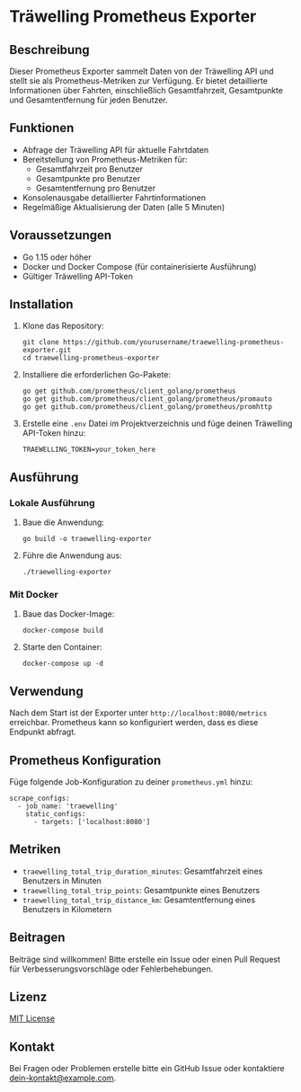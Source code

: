 # Träwelling Prometheus Exporter

## Beschreibung

Dieser Prometheus Exporter sammelt Daten von der Träwelling API und stellt sie als Prometheus-Metriken zur Verfügung. Er bietet detaillierte Informationen über Fahrten, einschließlich Gesamtfahrzeit, Gesamtpunkte und Gesamtentfernung für jeden Benutzer.

## Funktionen

- Abfrage der Träwelling API für aktuelle Fahrtdaten
- Bereitstellung von Prometheus-Metriken für:
  - Gesamtfahrzeit pro Benutzer
  - Gesamtpunkte pro Benutzer
  - Gesamtentfernung pro Benutzer
- Konsolenausgabe detaillierter Fahrtinformationen
- Regelmäßige Aktualisierung der Daten (alle 5 Minuten)

## Voraussetzungen

- Go 1.15 oder höher
- Docker und Docker Compose (für containerisierte Ausführung)
- Gültiger Träwelling API-Token

## Installation

1. Klone das Repository:
   ```
   git clone https://github.com/yourusername/traewelling-prometheus-exporter.git
   cd traewelling-prometheus-exporter
   ```

2. Installiere die erforderlichen Go-Pakete:
   ```
   go get github.com/prometheus/client_golang/prometheus
   go get github.com/prometheus/client_golang/prometheus/promauto
   go get github.com/prometheus/client_golang/prometheus/promhttp
   ```

3. Erstelle eine `.env` Datei im Projektverzeichnis und füge deinen Träwelling API-Token hinzu:
   ```
   TRAEWELLING_TOKEN=your_token_here
   ```

## Ausführung

### Lokale Ausführung

1. Baue die Anwendung:
   ```
   go build -o traewelling-exporter
   ```

2. Führe die Anwendung aus:
   ```
   ./traewelling-exporter
   ```

### Mit Docker

1. Baue das Docker-Image:
   ```
   docker-compose build
   ```

2. Starte den Container:
   ```
   docker-compose up -d
   ```

## Verwendung

Nach dem Start ist der Exporter unter `http://localhost:8080/metrics` erreichbar. Prometheus kann so konfiguriert werden, dass es diese Endpunkt abfragt.

## Prometheus Konfiguration

Füge folgende Job-Konfiguration zu deiner `prometheus.yml` hinzu:

```
scrape_configs:
  - job_name: 'traewelling'
    static_configs:
      - targets: ['localhost:8080']
```

## Metriken

- `traewelling_total_trip_duration_minutes`: Gesamtfahrzeit eines Benutzers in Minuten
- `traewelling_total_trip_points`: Gesamtpunkte eines Benutzers
- `traewelling_total_trip_distance_km`: Gesamtentfernung eines Benutzers in Kilometern

## Beitragen

Beiträge sind willkommen! Bitte erstelle ein Issue oder einen Pull Request für Verbesserungsvorschläge oder Fehlerbehebungen.

## Lizenz

[MIT License](LICENSE)

## Kontakt

Bei Fragen oder Problemen erstelle bitte ein GitHub Issue oder kontaktiere [dein-kontakt@example.com](mailto:dein-kontakt@example.com).
